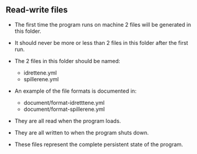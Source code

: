 ## Read-write files

* The first time the program runs on machine 2 files will be generated in this folder.
* It should never be more or less than 2 files in this folder after the first run.

* The 2 files in this folder should be named:
    - idrettene.yml
    - spillerene.yml

* An example of the file formats is documented in:
    - document/format-idretttene.yml
    - document/format-spillerene.yml

* They are all read when the program loads.
* They are all written to when the program shuts down.
* These files represent the complete persistent state of the program.
 
